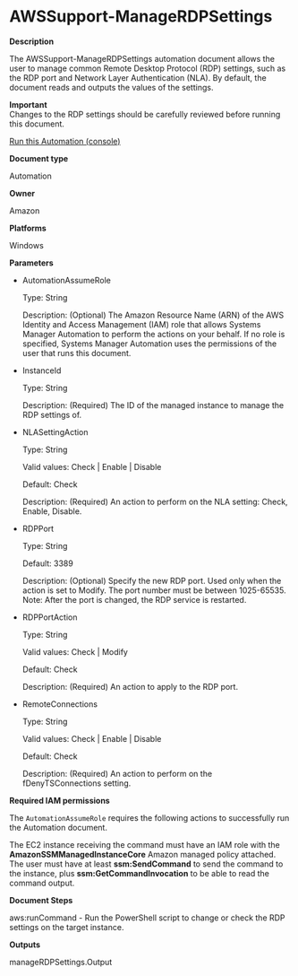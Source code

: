 # AWSSupport\-ManageRDPSettings<a name="automation-awssupport-managerdpsettings"></a>

 **Description** 

The AWSSupport\-ManageRDPSettings automation document allows the user to manage common Remote Desktop Protocol \(RDP\) settings, such as the RDP port and Network Layer Authentication \(NLA\)\. By default, the document reads and outputs the values of the settings\.

**Important**  
Changes to the RDP settings should be carefully reviewed before running this document\.

[Run this Automation \(console\)](https://console.aws.amazon.com/systems-manager/automation/execute/AWSSupport-ManageRDPSettings)

**Document type**

Automation

**Owner**

Amazon

**Platforms**

Windows

**Parameters**
+ AutomationAssumeRole

  Type: String

  Description: \(Optional\) The Amazon Resource Name \(ARN\) of the AWS Identity and Access Management \(IAM\) role that allows Systems Manager Automation to perform the actions on your behalf\. If no role is specified, Systems Manager Automation uses the permissions of the user that runs this document\.
+ InstanceId

  Type: String

  Description: \(Required\) The ID of the managed instance to manage the RDP settings of\.
+ NLASettingAction

  Type: String

  Valid values: Check \| Enable \| Disable

  Default: Check

  Description: \(Required\) An action to perform on the NLA setting: Check, Enable, Disable\.
+ RDPPort

  Type: String

  Default: 3389

  Description: \(Optional\) Specify the new RDP port\. Used only when the action is set to Modify\. The port number must be between 1025\-65535\. Note: After the port is changed, the RDP service is restarted\.
+ RDPPortAction

  Type: String

  Valid values: Check \| Modify

  Default: Check

  Description: \(Required\) An action to apply to the RDP port\.
+ RemoteConnections

  Type: String

  Valid values: Check \| Enable \| Disable

  Default: Check

  Description: \(Required\) An action to perform on the fDenyTSConnections setting\.

**Required IAM permissions**

The `AutomationAssumeRole` requires the following actions to successfully run the Automation document\.

The EC2 instance receiving the command must have an IAM role with the **AmazonSSMManagedInstanceCore** Amazon managed policy attached\. The user must have at least **ssm:SendCommand** to send the command to the instance, plus **ssm:GetCommandInvocation** to be able to read the command output\.

 **Document Steps** 

aws:runCommand \- Run the PowerShell script to change or check the RDP settings on the target instance\.

 **Outputs** 

manageRDPSettings\.Output